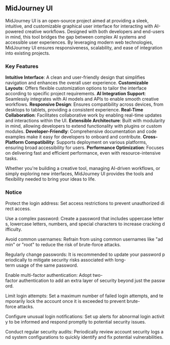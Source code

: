 ## MidJourney UI

MidJourney UI is an open-source project aimed at providing a sleek, intuitive, and customizable graphical user interface for interacting with AI-powered creative workflows. Designed with both developers and end-users in mind, this tool bridges the gap between complex AI systems and accessible user experiences. By leveraging modern web technologies, MidJourney UI ensures responsiveness, scalability, and ease of integration into existing projects.

### Key Features

**Intuitive Interface**: A clean and user-friendly design that simplifies navigation and enhances the overall user experience.
**Customizable Layouts**: Offers flexible customization options to tailor the interface according to specific project requirements.
**AI Integration Support**: Seamlessly integrates with AI models and APIs to enable smooth creative workflows.
**Responsive Design**: Ensures compatibility across devices, from desktops to tablets, providing a consistent experience.
**Real-Time Collaboration**: Facilitates collaborative work by enabling real-time updates and interactions within the UI.
**Extensible Architecture**: Built with modularity in mind, allowing developers to extend functionality with plugins or custom modules.
**Developer-Friendly**: Comprehensive documentation and code examples make it easy for developers to onboard and contribute.
**Cross-Platform Compatibility**: Supports deployment on various platforms, ensuring broad accessibility for users.
**Performance Optimization**: Focuses on delivering fast and efficient performance, even with resource-intensive tasks.

Whether you're building a creative tool, managing AI-driven workflows, or simply exploring new interfaces, MidJourney UI provides the tools and flexibility needed to bring your ideas to life.

### Notice

Protect the login address: Set access restrictions to prevent unauthorized direct access.
    
Use a complex password: Create a password that includes uppercase letters, lowercase letters, numbers, and special characters to increase cracking difficulty.
    
Avoid common usernames: Refrain from using common usernames like "admin" or "root" to reduce the risk of brute-force attacks.
    
Regularly change passwords: It is recommended to update your password periodically to mitigate security risks associated with long-term usage of the same password.
    
Enable multi-factor authentication: Adopt two-factor authentication to add an extra layer of security beyond just the password.
    
Limit login attempts: Set a maximum number of failed login attempts, and temporarily lock the account once it is exceeded to prevent brute-force attacks.
    
Configure unusual login notifications: Set up alerts for abnormal login activity to be informed and respond promptly to potential security issues.
    
Conduct regular security audits: Periodically review account security logs and system configurations to quickly identify and fix potential vulnerabilities.
        